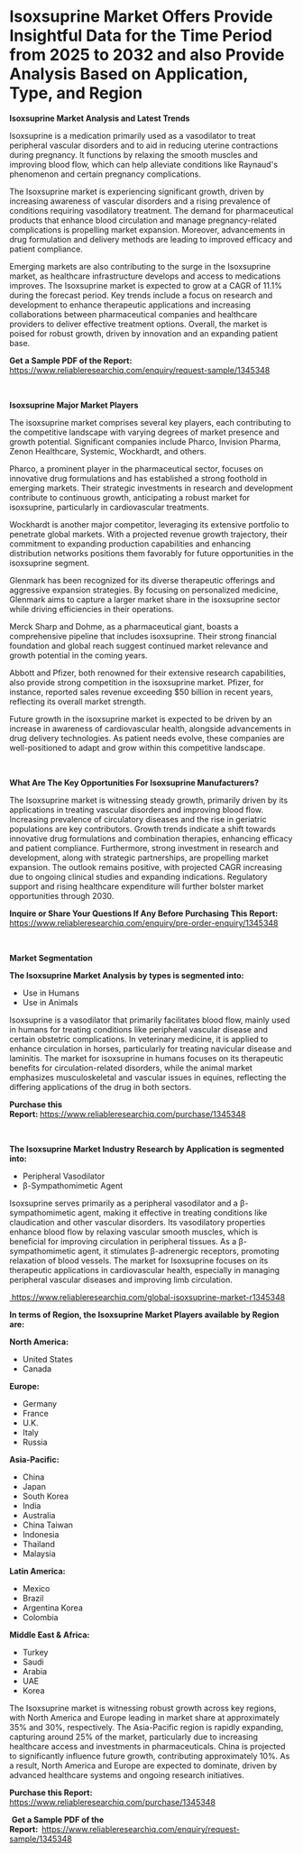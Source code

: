 <p><h1>Isoxsuprine Market Offers Provide Insightful Data for the Time Period from 2025 to 2032 and also Provide Analysis Based on Application, Type, and Region</h1></p><p><strong>Isoxsuprine Market Analysis and Latest Trends</strong></p>
<p><p>Isoxsuprine is a medication primarily used as a vasodilator to treat peripheral vascular disorders and to aid in reducing uterine contractions during pregnancy. It functions by relaxing the smooth muscles and improving blood flow, which can help alleviate conditions like Raynaud's phenomenon and certain pregnancy complications.</p><p>The Isoxsuprine market is experiencing significant growth, driven by increasing awareness of vascular disorders and a rising prevalence of conditions requiring vasodilatory treatment. The demand for pharmaceutical products that enhance blood circulation and manage pregnancy-related complications is propelling market expansion. Moreover, advancements in drug formulation and delivery methods are leading to improved efficacy and patient compliance.</p><p>Emerging markets are also contributing to the surge in the Isoxsuprine market, as healthcare infrastructure develops and access to medications improves. The Isoxsuprine market is expected to grow at a CAGR of 11.1% during the forecast period. Key trends include a focus on research and development to enhance therapeutic applications and increasing collaborations between pharmaceutical companies and healthcare providers to deliver effective treatment options. Overall, the market is poised for robust growth, driven by innovation and an expanding patient base.</p></p>
<p><strong>Get a Sample PDF of the Report:&nbsp;</strong> <a href="https://www.reliableresearchiq.com/enquiry/request-sample/1345348?utm_campaign=1870&utm_medium=2&utm_source=Github&utm_content=ia&utm_term=19042025&utm_id=isoxsuprine">https://www.reliableresearchiq.com/enquiry/request-sample/1345348</a></p>
<p>&nbsp;</p>
<p><strong>Isoxsuprine Major Market Players</strong></p>
<p><p>The isoxsuprine market comprises several key players, each contributing to the competitive landscape with varying degrees of market presence and growth potential. Significant companies include Pharco, Invision Pharma, Zenon Healthcare, Systemic, Wockhardt, and others. </p><p>Pharco, a prominent player in the pharmaceutical sector, focuses on innovative drug formulations and has established a strong foothold in emerging markets. Their strategic investments in research and development contribute to continuous growth, anticipating a robust market for isoxsuprine, particularly in cardiovascular treatments.</p><p>Wockhardt is another major competitor, leveraging its extensive portfolio to penetrate global markets. With a projected revenue growth trajectory, their commitment to expanding production capabilities and enhancing distribution networks positions them favorably for future opportunities in the isoxsuprine segment.</p><p>Glenmark has been recognized for its diverse therapeutic offerings and aggressive expansion strategies. By focusing on personalized medicine, Glenmark aims to capture a larger market share in the isoxsuprine sector while driving efficiencies in their operations.</p><p>Merck Sharp and Dohme, as a pharmaceutical giant, boasts a comprehensive pipeline that includes isoxsuprine. Their strong financial foundation and global reach suggest continued market relevance and growth potential in the coming years.</p><p>Abbott and Pfizer, both renowned for their extensive research capabilities, also provide strong competition in the isoxsuprine market. Pfizer, for instance, reported sales revenue exceeding $50 billion in recent years, reflecting its overall market strength.</p><p>Future growth in the isoxsuprine market is expected to be driven by an increase in awareness of cardiovascular health, alongside advancements in drug delivery technologies. As patient needs evolve, these companies are well-positioned to adapt and grow within this competitive landscape.</p></p>
<p>&nbsp;</p>
<p><strong>What Are The Key Opportunities For Isoxsuprine Manufacturers?</strong></p>
<p><p>The Isoxsuprine market is witnessing steady growth, primarily driven by its applications in treating vascular disorders and improving blood flow. Increasing prevalence of circulatory diseases and the rise in geriatric populations are key contributors. Growth trends indicate a shift towards innovative drug formulations and combination therapies, enhancing efficacy and patient compliance. Furthermore, strong investment in research and development, along with strategic partnerships, are propelling market expansion. The outlook remains positive, with projected CAGR increasing due to ongoing clinical studies and expanding indications. Regulatory support and rising healthcare expenditure will further bolster market opportunities through 2030.</p></p>
<p><strong>Inquire or Share Your Questions If Any Before Purchasing This Report:</strong> <a href="https://www.reliableresearchiq.com/enquiry/pre-order-enquiry/1345348?utm_campaign=1870&utm_medium=2&utm_source=Github&utm_content=ia&utm_term=19042025&utm_id=isoxsuprine">https://www.reliableresearchiq.com/enquiry/pre-order-enquiry/1345348</a></p>
<p>&nbsp;</p>
<p><strong>Market Segmentation</strong></p>
<p><strong>The Isoxsuprine Market Analysis by types is segmented into:</strong></p>
<p><ul><li>Use in Humans</li><li>Use in Animals</li></ul></p>
<p><p>Isoxsuprine is a vasodilator that primarily facilitates blood flow, mainly used in humans for treating conditions like peripheral vascular disease and certain obstetric complications. In veterinary medicine, it is applied to enhance circulation in horses, particularly for treating navicular disease and laminitis. The market for isoxsuprine in humans focuses on its therapeutic benefits for circulation-related disorders, while the animal market emphasizes musculoskeletal and vascular issues in equines, reflecting the differing applications of the drug in both sectors.</p></p>
<p><strong>Purchase this Report:&nbsp;</strong><a href="https://www.reliableresearchiq.com/purchase/1345348?utm_campaign=1870&utm_medium=2&utm_source=Github&utm_content=ia&utm_term=19042025&utm_id=isoxsuprine">https://www.reliableresearchiq.com/purchase/1345348</a></p>
<p>&nbsp;</p>
<p><strong>The Isoxsuprine Market Industry Research by Application is segmented into:</strong></p>
<p><ul><li>Peripheral Vasodilator</li><li>β-Sympathomimetic Agent</li></ul></p>
<p><p>Isoxsuprine serves primarily as a peripheral vasodilator and a β-sympathomimetic agent, making it effective in treating conditions like claudication and other vascular disorders. Its vasodilatory properties enhance blood flow by relaxing vascular smooth muscles, which is beneficial for improving circulation in peripheral tissues. As a β-sympathomimetic agent, it stimulates β-adrenergic receptors, promoting relaxation of blood vessels. The market for Isoxsuprine focuses on its therapeutic applications in cardiovascular health, especially in managing peripheral vascular diseases and improving limb circulation.</p></p>
<p><a href="https://www.reliableresearchiq.com/global-isoxsuprine-market-r1345348?utm_campaign=1870&utm_medium=2&utm_source=Github&utm_content=ia&utm_term=19042025&utm_id=isoxsuprine">&nbsp;https://www.reliableresearchiq.com/global-isoxsuprine-market-r1345348</a></p>
<p><strong>In terms of Region, the Isoxsuprine Market Players available by Region are:</strong></p>
<p>
    <p> <strong> North America: </strong>
        <ul>
            <li>United States</li>
            <li>Canada</li>
        </ul>
        </p> 
    <p> <strong> Europe: </strong>
        <ul>
            <li>Germany</li>
            <li>France</li>
            <li>U.K.</li>
            <li>Italy</li>
            <li>Russia</li>
        </ul>
        </p> 
    <p> <strong> Asia-Pacific: </strong>
        <ul>
            <li>China</li>
            <li>Japan</li>
            <li>South Korea</li>
            <li>India</li>
            <li>Australia</li>
            <li>China Taiwan</li>
            <li>Indonesia</li>
            <li>Thailand</li>
            <li>Malaysia</li>
        </ul>
        </p> 
    <p> <strong> Latin America: </strong>
        <ul>
            <li>Mexico</li>
            <li>Brazil</li>
            <li>Argentina Korea</li>
            <li>Colombia</li>
        </ul>
        </p> 
    <p> <strong> Middle East & Africa: </strong>
        <ul>
            <li>Turkey</li>
            <li>Saudi</li>
            <li>Arabia</li>
            <li>UAE</li>
            <li>Korea</li>
        </ul>
    </p>
    </p>
<p><p>The Isoxsuprine market is witnessing robust growth across key regions, with North America and Europe leading in market share at approximately 35% and 30%, respectively. The Asia-Pacific region is rapidly expanding, capturing around 25% of the market, particularly due to increasing healthcare access and investments in pharmaceuticals. China is projected to significantly influence future growth, contributing approximately 10%. As a result, North America and Europe are expected to dominate, driven by advanced healthcare systems and ongoing research initiatives.</p></p>
<p><strong>Purchase this Report: </strong><a href="https://www.reliableresearchiq.com/purchase/1345348?utm_campaign=1870&utm_medium=2&utm_source=Github&utm_content=ia&utm_term=19042025&utm_id=isoxsuprine">https://www.reliableresearchiq.com/purchase/1345348</a></p>
<p>&nbsp;<strong>Get a Sample PDF of the Report:&nbsp;&nbsp;</strong><a href="https://www.reliableresearchiq.com/enquiry/request-sample/1345348?utm_campaign=1870&utm_medium=2&utm_source=Github&utm_content=ia&utm_term=19042025&utm_id=isoxsuprine">https://www.reliableresearchiq.com/enquiry/request-sample/1345348</a></p>
<p><strong></strong></p>
<p><p></p><p></p><p></p></p>